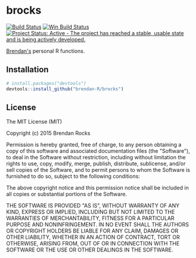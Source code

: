 # brocks
[![Build Status](https://travis-ci.org/brendan-r/brocks.svg)](https://travis-ci.org/brendan-R/brocks)
[![Win Build Status](https://ci.appveyor.com/api/projects/status/github/brendan-r/brocks?branch=master&svg=true)](https://ci.appveyor.com/project/brendan-r/brocks)
[![Project Status: Active - The project has reached a stable, usable state and is being actively developed.](https://img.shields.io/badge/repo%20status-active-brightgreen.svg)](http://www.repostatus.org/#active)
<!--
[![cran version](http://www.r-pkg.org/badges/version/brocks)](http://cran.rstudio.com/web/packages/brocks)
![monthly_downloads](http://cranlogs.r-pkg.org/badges/brocks)
-->

[Brendan's](https://github.com/brendan-r) personal R functions.

## Installation

```R
# install.packages("devtools")
devtools::install_github("brendan-R/brocks")
```

## License
The MIT License (MIT)

Copyright (c) 2015 Brendan Rocks

Permission is hereby granted, free of charge, to any person obtaining a copy
of this software and associated documentation files (the "Software"), to deal
in the Software without restriction, including without limitation the rights
to use, copy, modify, merge, publish, distribute, sublicense, and/or sell
copies of the Software, and to permit persons to whom the Software is
furnished to do so, subject to the following conditions:

The above copyright notice and this permission notice shall be included in all
copies or substantial portions of the Software.

THE SOFTWARE IS PROVIDED "AS IS", WITHOUT WARRANTY OF ANY KIND, EXPRESS OR
IMPLIED, INCLUDING BUT NOT LIMITED TO THE WARRANTIES OF MERCHANTABILITY,
FITNESS FOR A PARTICULAR PURPOSE AND NONINFRINGEMENT. IN NO EVENT SHALL THE
AUTHORS OR COPYRIGHT HOLDERS BE LIABLE FOR ANY CLAIM, DAMAGES OR OTHER
LIABILITY, WHETHER IN AN ACTION OF CONTRACT, TORT OR OTHERWISE, ARISING FROM,
OUT OF OR IN CONNECTION WITH THE SOFTWARE OR THE USE OR OTHER DEALINGS IN THE
SOFTWARE.
